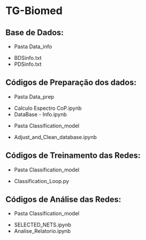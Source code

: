 # TG-Biomed

## Base de Dados:
- Pasta Data_info
* BDSinfo.txt
* PDSinfo.txt

## Códigos de Preparação dos dados:
- Pasta Data_prep
* Calculo Espectro CoP.ipynb
* DataBase - Info.ipynb

- Pasta Classification_model
* Adjust_and_Clean_database.ipynb

## Códigos de Treinamento das Redes:
- Pasta Classification_model
* Classification_Loop.py

## Códigos de Análise das Redes:
- Pasta Classification_model
* SELECTED_NETS.ipynb
* Analise_Relatorio.ipynb